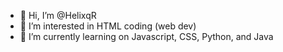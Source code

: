 - 👋 Hi, I’m @HelixqR
- 👀 I’m interested in HTML coding (web dev)
- 🌱 I’m currently learning on Javascript, CSS, Python, and Java

<!---
HelixqR/HelixqR is a ✨ special ✨ repository because its `README.md` (this file) appears on your GitHub profile.
You can click the Preview link to take a look at your changes.
--->
